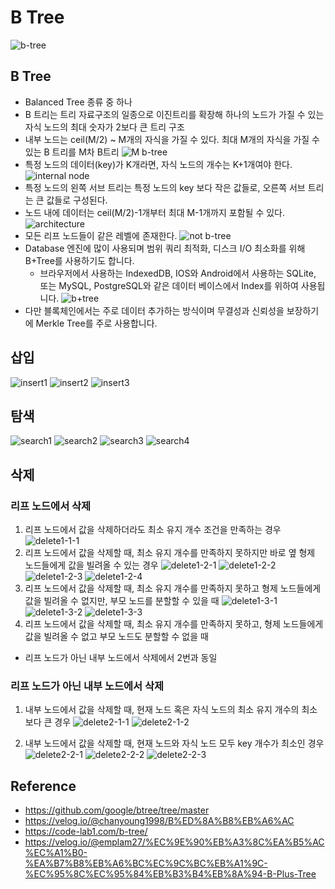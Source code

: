 # B Tree

![b-tree](./b-tree.png)

## B Tree
- Balanced Tree 종류 중 하나
- B 트리는 트리 자료구조의 일종으로 이진트리를 확장해 하나의 노드가 가질 수 있는 자식 노드의 최대 숫자가 2보다 큰 트리 구조
- 내부 노드는 ceil(M/2) ~ M개의 자식을 가질 수 있다. 최대 M개의 자식을 가질 수 있는 B 트리를 M차 B트리
![M b-tree](./m%20b-tree.png)
- 특정 노드의 데이터(key)가 K개라면, 자식 노드의 개수는 K+1개여야 한다.
![internal node](./internal%20node.png)
- 특정 노드의 왼쪽 서브 트리는 특정 노드의 key 보다 작은 값들로, 오른쪽 서브 트리는 큰 값들로 구성된다.
- 노드 내에 데이터는 ceil(M/2)-1개부터 최대 M-1개까지 포함될 수 있다.
![architecture](./architecture.png)
- 모든 리프 노드들이 같은 레벨에 존재한다.
![not b-tree](./not%20b-tree.webp)
- Database 엔진에 많이 사용되며 범위 쿼리 최적화, 디스크 I/O 최소화를 위해 B+Tree를 사용하기도 합니다.
  - 브라우저에서 사용하는 IndexedDB, IOS와 Android에서 사용하는 SQLite, 또는 MySQL, PostgreSQL와 같은 데이터 베이스에서 Index를 위하여 사용됩니다.
![b+tree](./b+tree.jpg)
- 다만 블록체인에서는 주로 데이터 추가하는 방식이며 무결성과 신뢰성을 보장하기에 Merkle Tree를 주로 사용합니다.

## 삽입
![insert1](./insert1.png)
![insert2](./insert2.png)
![insert3](./insert3.png)

## 탐색
![search1](./search1.png)
![search2](./search2.png)
![search3](./search3.png)
![search4](./search4.png)

## 삭제
### 리프 노드에서 삭제
1. 리프 노드에서 값을 삭제하더라도 최소 유지 개수 조건을 만족하는 경우
![delete1-1-1](./delete1-1.webp)
2. 리프 노드에서 값을 삭제할 때, 최소 유지 개수를 만족하지 못하지만 바로 옆 형제 노드들에게 값을 빌려올 수 있는 경우
![delete1-2-1](./delete1-2.webp)
![delete1-2-2](./delete1-3.webp)
![delete1-2-3](./delete1-4.webp)
![delete1-2-4](./delete1-5.webp)
3. 리프 노드에서 값을 삭제할 때, 최소 유지 개수를 만족하지 못하고 형제 노드들에게 값을 빌려올 수 없지만, 부모 노드를 분할할 수 있을 때
![delete1-3-1](./delete1-6.webp)
![delete1-3-2](./delete1-7.webp)
![delete1-3-3](./delete1-8.webp)
4. 리프 노드에서 값을 삭제할 때, 최소 유지 개수를 만족하지 못하고, 형제 노드들에게 값을 빌려올 수 없고 부모 노드도 분할할 수 없을 때
- 리프 노드가 아닌 내부 노드에서 삭제에서 2번과 동일

### 리프 노드가 아닌 내부 노드에서 삭제
1. 내부 노드에서 값을 삭제할 때, 현재 노드 혹은 자식 노드의 최소 유지 개수의 최소보다 큰 경우
![delete2-1-1](./delete2-1.webp)
![delete2-1-2](./delete2-2.webp)

2. 내부 노드에서 값을 삭제할 때, 현재 노드와 자식 노드 모두 key 개수가 최소인 경우
![delete2-2-1](./delete2-3.webp)
![delete2-2-2](./delete2-4.webp)
![delete2-2-3](./delete2-5.webp)

## Reference
- https://github.com/google/btree/tree/master
- https://velog.io/@chanyoung1998/B%ED%8A%B8%EB%A6%AC
- https://code-lab1.com/b-tree/
- https://velog.io/@emplam27/%EC%9E%90%EB%A3%8C%EA%B5%AC%EC%A1%B0-%EA%B7%B8%EB%A6%BC%EC%9C%BC%EB%A1%9C-%EC%95%8C%EC%95%84%EB%B3%B4%EB%8A%94-B-Plus-Tree
